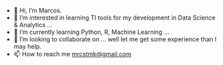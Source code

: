- 👋 Hi, I’m Marcos.
- 👀 I’m interested in learning TI tools for my development in Data Science & Analytics ...
- 🌱 I’m currently learning Python, R, Machine Learning ...
- 💞️ I’m looking to collaborate on ... well let me get some experience than I may help.
- 📫 How to reach me mrcstmk@gmail.com

<!---
mrcstmk/mrcstmk is a ✨ special ✨ repository because its `README.md` (this file) appears on your GitHub profile.
You can click the Preview link to take a look at your changes.
--->
